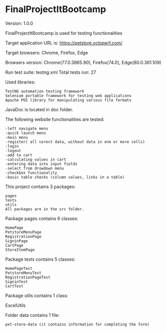 # FinalProjectItBootcamp
Version: 1.0.0

FinalProjectItBootcamp is used for testing functionalities

Target application URL is: https://petstore.octoperf.com/

Target browsers: Chrome, Firefox, Edge

Browsers version: Chrome(77.0.3865.90), Firefox(74.0), Edge(80.0.361.109)

Run test suite: testng.xml Total tests run: 27

Used libraries:

    TestNG automation testing framework
    Selenium portable framework for testing web applications
    Apache POI library for manipulating various file formats

JavaDoc is located in doc folder.

The following website functionalities are tested:

    -left navigate menu
    -quick launch menu
    -main menu
    -register( all corect data, without data in one or more cells) 
    -login
    -logout
    -add to cart
    -calculating values in cart
    -entering data into input fields
    -select from drowdown menu
    -checkbox functionality
    -basic table checks (column values, links in a table)

This project contains 3 packages:

    pages
    tests
    utils
    All packages are in the src folder.

Package pages contains 6 classes:

    HomePage
    PetstoreMenuPage
    RegistrationPage
    SigninPage
    CartPage
    StoreItemPage
    
    
Package tests contains 5 classes:

    HomePageTest
    PetstoreMenuTest
    RegistrationPageTest
    SigninTest
    CartTest

Package utils contains 1 class:

   ExcelUtils

Folder data contains 1 file:

    pet-store-data (it contains information for completing the form)
